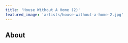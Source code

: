 ```yaml
---
title: 'House Without A Home (2)'
featured_image: 'artists/house-without-a-home-2.jpg'
---
```


## About


